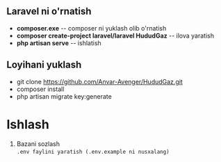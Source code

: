 ## Laravel ni o'rnatish

- **composer.exe** -- composer ni yuklash olib o'rnatish
- **composer create-project laravel/laravel HududGaz** -- ilova yaratish
- **php artisan serve** -- ishlatish

## Loyihani yuklash
- git clone https://github.com/Anvar-Avenger/HududGaz.git
- composer install
- php artisan migrate key:generate

# Ishlash
1. Bazani sozlash <br>
    ``
   .env faylini yaratish (.env.example ni nusxalang)
   ``

